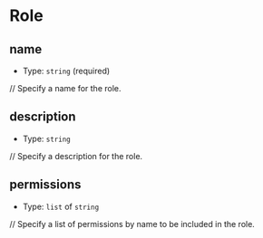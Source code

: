 
Role
====



name
----

- Type: `string` (required)

// Specify a name for the role.


description
-----------

- Type: `string` 

// Specify a description for the role.


permissions
-----------

- Type: `list` of `string` 

// Specify a list of permissions by name to be included in the role.


